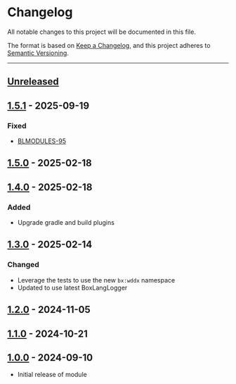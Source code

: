 # Changelog

All notable changes to this project will be documented in this file.

The format is based on [Keep a Changelog](https://keepachangelog.com/en/1.0.0/),
and this project adheres to [Semantic Versioning](https://semver.org/spec/v2.0.0.html).

* * *

## [Unreleased]

## [1.5.1] - 2025-09-19

### Fixed

- [BLMODULES-95](https://ortussolutions.atlassian.net/browse/BLMODULES-95)

## [1.5.0] - 2025-02-18

## [1.4.0] - 2025-02-18

### Added

- Upgrade gradle and build plugins

## [1.3.0] - 2025-02-14

### Changed

- Leverage the tests to use the new `bx:wddx` namespace
- Updated to use latest BoxLangLogger

## [1.2.0] - 2024-11-05

## [1.1.0] - 2024-10-21

## [1.0.0] - 2024-09-10

- Initial release of module

[unreleased]: https://github.com/ortus-boxlang/bx-wddx/compare/v1.5.1...HEAD
[1.5.1]: https://github.com/ortus-boxlang/bx-wddx/compare/v1.5.0...v1.5.1
[1.5.0]: https://github.com/ortus-boxlang/bx-wddx/compare/v1.4.0...v1.5.0
[1.4.0]: https://github.com/ortus-boxlang/bx-wddx/compare/v1.3.0...v1.4.0
[1.3.0]: https://github.com/ortus-boxlang/bx-wddx/compare/v1.2.0...v1.3.0
[1.2.0]: https://github.com/ortus-boxlang/bx-wddx/compare/v1.1.0...v1.2.0
[1.1.0]: https://github.com/ortus-boxlang/bx-wddx/compare/v1.0.0...v1.1.0
[1.0.0]: https://github.com/ortus-boxlang/bx-wddx/compare/9b786eb8c968516d5f10eafce22803fb7344e1a0...v1.0.0
